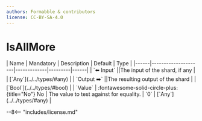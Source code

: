 ```yaml
---
authors: Formabble & contributors
license: CC-BY-SA-4.0
---
```



# IsAllMore

<div class="sh-parameters" markdown="1">
| Name | Mandatory | Description | Default | Type |
|------|---------------------|-------------|---------|------|
| `⬅️ Input` ||The input of the shard, if any | | [`Any`](../../types/#any) |
| `Output ➡️` ||The resulting output of the shard | | [`Bool`](../../types/#bool) |
| `Value` | :fontawesome-solid-circle-plus:{title="No"} No  | The value to test against for equality. | `0` | [`Any`](../../types/#any) |

</div>



--8<-- "includes/license.md"

